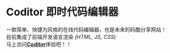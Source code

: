 # Coditor 即时代码编辑器

一款简单、快捷为风格的在线代码编辑器，也是未来的码酷分享网站！  
目前集成了前端开发语言渲染 _(HTML, JS, CSS)_  
马上访问[**Coditor**](https://www.haoyellow.cn/coditor)体验吧！！  


